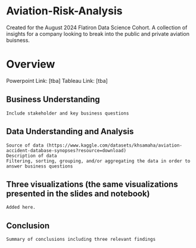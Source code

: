 # Aviation-Risk-Analysis
Created for the August 2024 Flatiron Data Science Cohort. A collection of insights for a company looking to break into the public and private aviation buisness. 


# Overview
Powerpoint Link: [tba]
Tableau Link: [tba]

## Business Understanding
    Include stakeholder and key business questions
## Data Understanding and Analysis
    Source of data (https://www.kaggle.com/datasets/khsamaha/aviation-accident-database-synopses?resource=download)
    Description of data
    Filtering, sorting, grouping, and/or aggregating the data in order to answer business questions
## Three visualizations (the same visualizations presented in the slides and notebook)
    Added here. 
## Conclusion
    Summary of conclusions including three relevant findings
